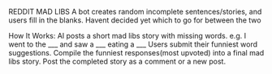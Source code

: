 REDDIT MAD LIBS
A bot creates random incomplete sentences/stories, and users fill in the blanks. Havent decided yet which to go for between the two

How It Works:
AI posts a short mad libs story with missing words. e.g. I went to the ___ and saw a ___ eating a ___
Users submit their funniest word suggestions.
Compile the funniest responses(most upvoted) into a final mad libs story.
Post the completed story as a comment or a new post.